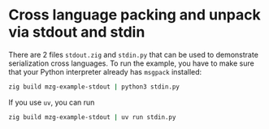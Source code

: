 # Cross language packing and unpack via stdout and stdin

There are 2 files `stdout.zig` and `stdin.py` that can be used to demonstrate
serialization cross languages. To run the example, you have to make sure that
your Python interpreter already has `msgpack` installed:

```sh
zig build mzg-example-stdout | python3 stdin.py
```

If you use `uv`, you can run

```sh
zig build mzg-example-stdout | uv run stdin.py
```
